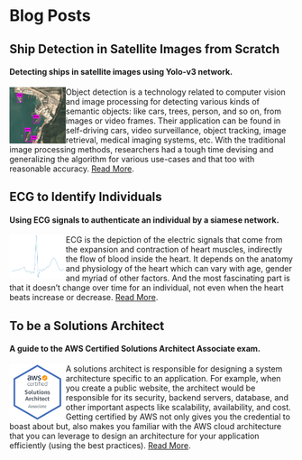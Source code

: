 # Blog Posts

## Ship Detection in Satellite Images from Scratch
#### Detecting ships in satellite images using Yolo-v3 network.

<div>
<img src="img/blog_ship.png" width="100px" float="left" align="left"/> <p align="left">Object detection is a technology related to computer vision and image processing for detecting various kinds of semantic objects: like cars, trees, person, and so on, from images or video frames. Their application can be found in self-driving cars, video surveillance, object tracking, image retrieval, medical imaging systems, etc. With the traditional image processing methods, researchers had a tough time devising and generalizing the algorithm for various use-cases and that too with reasonable accuracy. <a href="https://medium.com/intel-software-innovators/ship-detection-in-satellite-images-from-scratch-849ccfcc3072">Read More</a>.</p>
</div>

## ECG to Identify Individuals
#### Using ECG signals to authenticate an individual by a siamese network.

<div>
<img src="img/blog_ecg.png" width="100px" float="left" align="left"/> <p align="left">ECG is the depiction of the electric signals that come from the expansion and contraction of heart muscles, indirectly the flow of blood inside the heart. It depends on the anatomy and physiology of the heart which can vary with age, gender and myriad of other factors. And the most fascinating part is that it doesn’t change over time for an individual, not even when the heart beats increase or decrease. <a href="https://medium.com/intel-software-innovators/ecg-to-identify-individuals-from-data-to-deployment-74cce404f9f0">Read More</a>.</p>
</div>

## To be a Solutions Architect
#### A guide to the AWS Certified Solutions Architect Associate exam.

<div>
<img src="img/blog_aws.png" width="100px" float="left" align="left"/> <p align="left">A solutions architect is responsible for designing a system architecture specific to an application. For example, when you create a public website, the architect would be responsible for its security, backend servers, database, and other important aspects like scalability, availability, and cost. Getting certified by AWS not only gives you the credential to boast about but, also makes you familiar with the AWS cloud architecture that you can leverage to design an architecture for your application efficiently (using the best practices). <a href="https://medium.com/@amanag.11/to-be-a-solutions-architect-3990135ac2fe">Read More</a>.</p>
</div>

<br><br>
